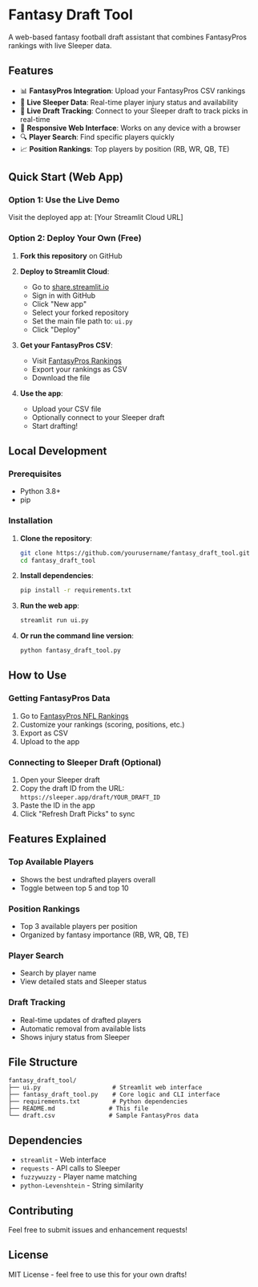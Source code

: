 # Fantasy Draft Tool

A web-based fantasy football draft assistant that combines FantasyPros rankings with live Sleeper data.

## Features

- 📊 **FantasyPros Integration**: Upload your FantasyPros CSV rankings
- 🏈 **Live Sleeper Data**: Real-time player injury status and availability
- 🎯 **Live Draft Tracking**: Connect to your Sleeper draft to track picks in real-time
- 📱 **Responsive Web Interface**: Works on any device with a browser
- 🔍 **Player Search**: Find specific players quickly
- 📈 **Position Rankings**: Top players by position (RB, WR, QB, TE)

## Quick Start (Web App)

### Option 1: Use the Live Demo
Visit the deployed app at: [Your Streamlit Cloud URL]

### Option 2: Deploy Your Own (Free)

1. **Fork this repository** on GitHub
2. **Deploy to Streamlit Cloud**:
   - Go to [share.streamlit.io](https://share.streamlit.io)
   - Sign in with GitHub
   - Click "New app"
   - Select your forked repository
   - Set the main file path to: `ui.py`
   - Click "Deploy"

3. **Get your FantasyPros CSV**:
   - Visit [FantasyPros Rankings](https://www.fantasypros.com/nfl/rankings/consensus-cheatsheets.php)
   - Export your rankings as CSV
   - Download the file

4. **Use the app**:
   - Upload your CSV file
   - Optionally connect to your Sleeper draft
   - Start drafting!

## Local Development

### Prerequisites
- Python 3.8+
- pip

### Installation

1. **Clone the repository**:
   ```bash
   git clone https://github.com/yourusername/fantasy_draft_tool.git
   cd fantasy_draft_tool
   ```

2. **Install dependencies**:
   ```bash
   pip install -r requirements.txt
   ```

3. **Run the web app**:
   ```bash
   streamlit run ui.py
   ```

4. **Or run the command line version**:
   ```bash
   python fantasy_draft_tool.py
   ```

## How to Use

### Getting FantasyPros Data
1. Go to [FantasyPros NFL Rankings](https://www.fantasypros.com/nfl/rankings/consensus-cheatsheets.php)
2. Customize your rankings (scoring, positions, etc.)
3. Export as CSV
4. Upload to the app

### Connecting to Sleeper Draft (Optional)
1. Open your Sleeper draft
2. Copy the draft ID from the URL: `https://sleeper.app/draft/YOUR_DRAFT_ID`
3. Paste the ID in the app
4. Click "Refresh Draft Picks" to sync

## Features Explained

### Top Available Players
- Shows the best undrafted players overall
- Toggle between top 5 and top 10

### Position Rankings
- Top 3 available players per position
- Organized by fantasy importance (RB, WR, QB, TE)

### Player Search
- Search by player name
- View detailed stats and Sleeper status

### Draft Tracking
- Real-time updates of drafted players
- Automatic removal from available lists
- Shows injury status from Sleeper

## File Structure

```
fantasy_draft_tool/
├── ui.py                    # Streamlit web interface
├── fantasy_draft_tool.py    # Core logic and CLI interface
├── requirements.txt         # Python dependencies
├── README.md               # This file
└── draft.csv               # Sample FantasyPros data
```

## Dependencies

- `streamlit` - Web interface
- `requests` - API calls to Sleeper
- `fuzzywuzzy` - Player name matching
- `python-Levenshtein` - String similarity

## Contributing

Feel free to submit issues and enhancement requests!

## License

MIT License - feel free to use this for your own drafts!
